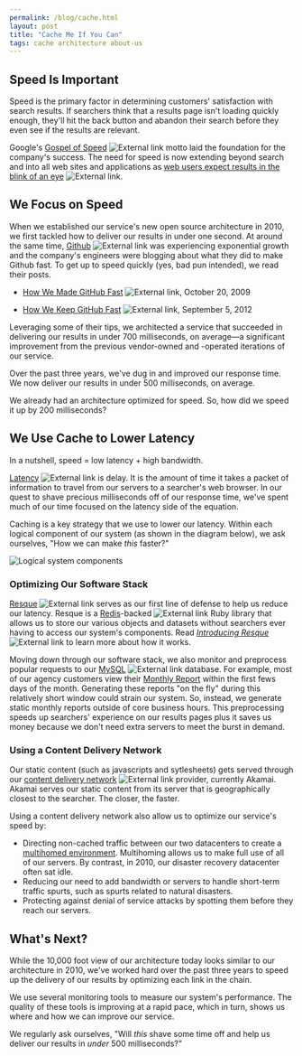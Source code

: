 ```yaml
---
permalink: /blog/cache.html
layout: post
title: "Cache Me If You Can"
tags: cache architecture about-us
---
```


## Speed Is Important

Speed is the primary factor in determining customers' satisfaction with search results. If searchers think that a results page isn't loading quickly enough, they'll hit the back button and abandon their search before they even see if the results are relevant.

Google's [Gospel of Speed](https://www.google.com/search?q=Google+Gospel+of+Speed) ![External link](https://9fddeb862c037f6d2190-f1564c64756a8cfee25b6b19953b1d23.ssl.cf2.rackcdn.com/external_link.gif) motto laid the foundation for the company's success. The need for speed is now extending beyond search and into all web sites and applications as [web users expect results in the blink of an eye](http://www.nytimes.com/2012/03/01/technology/impatient-web-users-flee-slow-loading-sites.html) ![External link](https://9fddeb862c037f6d2190-f1564c64756a8cfee25b6b19953b1d23.ssl.cf2.rackcdn.com/external_link.gif). 

## We Focus on Speed

When we established our service's new open source architecture in 2010, we first tackled how to deliver our results in under one second. At around the same time, [Github](http://www.github.com) ![External link](https://9fddeb862c037f6d2190-f1564c64756a8cfee25b6b19953b1d23.ssl.cf2.rackcdn.com/external_link.gif) was experiencing exponential growth and the company's engineers were blogging about what they did to make Github fast. To get up to speed quickly (yes, bad pun intended), we read their posts. 

* [How We Made GitHub Fast](https://github.com/blog/530-how-we-made-github-fast) ![External link](https://9fddeb862c037f6d2190-f1564c64756a8cfee25b6b19953b1d23.ssl.cf2.rackcdn.com/external_link.gif), October 20, 2009

* [How We Keep GitHub Fast](https://github.com/blog/1252-how-we-keep-github-fast) ![External link](https://9fddeb862c037f6d2190-f1564c64756a8cfee25b6b19953b1d23.ssl.cf2.rackcdn.com/external_link.gif), September 5, 2012

Leveraging some of their tips, we architected a service that succeeded in delivering our results in under 700 milliseconds, on average&mdash;a significant improvement from the previous vendor-owned and -operated iterations of our service. 

Over the past three years, we've dug in and improved our response time. We now deliver our results in under 500 milliseconds, on average. 

We already had an architecture optimized for speed. So, how did we speed it up by 200 milliseconds?

## We Use Cache to Lower Latency

In a nutshell, speed = low latency + high bandwidth.

[Latency](http://www.igvita.com/2012/07/19/latency-the-new-web-performance-bottleneck/) ![External link](https://9fddeb862c037f6d2190-f1564c64756a8cfee25b6b19953b1d23.ssl.cf2.rackcdn.com/external_link.gif) is delay. It is the amount of time it takes a packet of information to travel from our servers to a searcher's web browser. In our quest to shave precious milliseconds off of our response time, we've spent much of our time focused on the latency side of the equation. 

Caching is a key strategy that we use to lower our latency. Within each logical component of our system (as shown in the diagram below), we ask ourselves, "How we can make *this* faster?"

![Logical system components](https://9fddeb862c037f6d2190-f1564c64756a8cfee25b6b19953b1d23.ssl.cf2.rackcdn.com/cache.png)

### Optimizing Our Software Stack

[Resque](https://github.com/resque) ![External link](https://9fddeb862c037f6d2190-f1564c64756a8cfee25b6b19953b1d23.ssl.cf2.rackcdn.com/external_link.gif) serves as our first line of defense to help us reduce our latency. Resque is a [Redis](http://redis.io/)-backed  ![External link](https://9fddeb862c037f6d2190-f1564c64756a8cfee25b6b19953b1d23.ssl.cf2.rackcdn.com/external_link.gif) Ruby library that allows us to store our various objects and datasets without searchers ever having to access our system's components. Read [*Introducing Resque*](https://github.com/blog/542-introducing-resque) ![External link](https://9fddeb862c037f6d2190-f1564c64756a8cfee25b6b19953b1d23.ssl.cf2.rackcdn.com/external_link.gif) to learn more about how it works.

Moving down through our software stack, we also monitor and preprocess popular requests to our [MySQL](http://www.mysql.com/) ![External link](https://9fddeb862c037f6d2190-f1564c64756a8cfee25b6b19953b1d23.ssl.cf2.rackcdn.com/external_link.gif) database. For example, most of our agency customers view their [Monthly Report](/sites/manual/monthly-reports.html) within the first fews days of the month. Generating these reports "on the fly" during this relatively short window could strain our system. So, instead, we generate static monthly reports outside of core business hours. This preprocessing speeds up searchers' experience on our results pages plus it saves us money because we don't need extra servers to meet the burst in demand.

### Using a Content Delivery Network

Our static content (such as javascripts and sytlesheets) gets served through our [content delivery network](http://www.webopedia.com/TERM/C/CDN.html) ![External link](https://9fddeb862c037f6d2190-f1564c64756a8cfee25b6b19953b1d23.ssl.cf2.rackcdn.com/external_link.gif) provider, currently Akamai. Akamai serves our static content from its server that is geographically closest to the searcher. The closer, the faster.

Using a content delivery network also allow us to optimize our service's speed by:

* Directing non-cached traffic between our two datacenters to create a [multihomed environment](/releases/2012-10-19.html). Multihoming allows us to make full use of all of our servers. By contrast, in 2010, our disaster recovery datacenter often sat idle. 
* Reducing our need to add bandwidth or servers to handle short-term traffic spurts, such as spurts related to natural disasters.
* Protecting against denial of service attacks by spotting them before they reach our servers.

## What's Next?

While the 10,000 foot view of our architecture today looks similar to our architecture in 2010, we've worked hard over the past three years to speed up the delivery of our results by optimizing each link in the chain. 

We use several monitoring tools to measure our system's performance. The quality of these tools is improving at a rapid pace, which in turn, shows us where and how we can improve our service.

We regularly ask ourselves, "Will *this* shave some time off and help us deliver our results in *under* 500 milliseconds?"